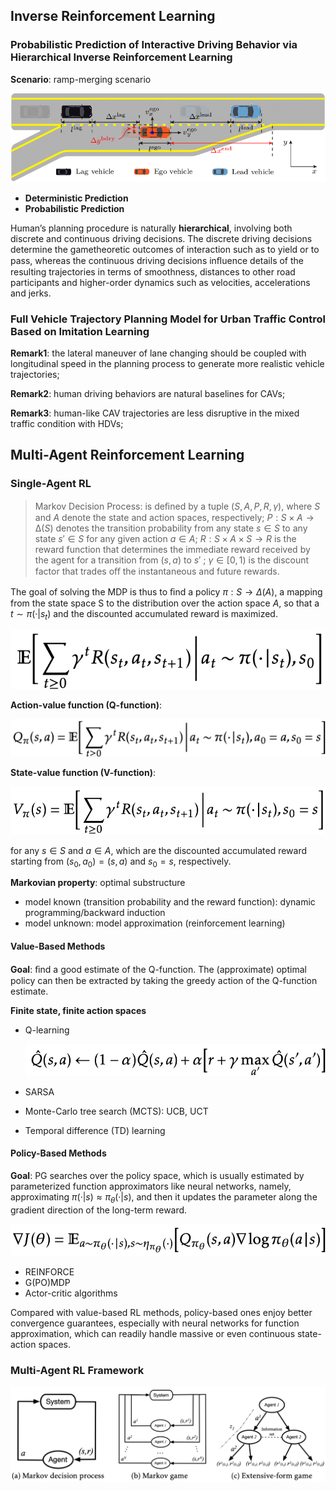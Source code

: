 ## Inverse Reinforcement Learning

### Probabilistic Prediction of Interactive Driving Behavior via Hierarchical Inverse Reinforcement Learning

**Scenario**: ramp-merging scenario

![Definition-of-variables-for-the-highway-on-ramp-merge-scenario](https://raw.githubusercontent.com/BillChan226/Notebook/main/image/Definition-of-variables-for-the-highway-on-ramp-merge-scenario.png)

+ **Deterministic Prediction**
+ **Probabilistic Prediction**

Human’s planning procedure is naturally **hierarchical**, involving both discrete and continuous driving decisions. The discrete driving decisions determine the gametheoretic outcomes of interaction such as to yield or to pass, whereas the continuous driving decisions inﬂuence details of the resulting trajectories in terms of smoothness, distances to other road participants and higher-order dynamics such as velocities, accelerations and jerks.





### Full Vehicle Trajectory Planning Model for Urban Traffic Control Based on Imitation Learning

**Remark1**: the lateral maneuver of lane changing should be coupled with longitudinal speed in the planning process to generate more realistic vehicle trajectories;

**Remark2**: human driving behaviors are natural baselines for CAVs;

**Remark3**: human-like CAV trajectories are less disruptive in the mixed traffic condition with HDVs;



## Multi-Agent Reinforcement Learning

### Single-Agent RL

> Markov Decision Process: is deﬁned by a tuple $(S,A,P,R,γ)$, where $S$ and $A$ denote the state and action spaces, respectively; $P : S × A \to ∆(S)$ denotes the transition probability from any state $s \in S$ to any state $s' \in S$ for any given action $a ∈ A$; $R : S × A × S \to R$ is the reward function that determines the immediate reward received by the agent for a transition from $(s,a)$ to $s′$ ; $\gamma \in [0,1)$ is the discount factor that trades oﬀ the instantaneous and future rewards.

The goal of solving the MDP is thus to ﬁnd a policy $\pi : S \to \Delta(A)$, a mapping from the state space S to the distribution over the action space $A$, so that a $t ∼ \pi(·|s_t )$ and the discounted accumulated reward is maximized.

![image-20230612132833872](https://raw.githubusercontent.com/BillChan226/Notebook/main/image/image-20230612132833872.png)



**Action-value function (Q-function)**: 

![image-20230612133033178](https://raw.githubusercontent.com/BillChan226/Notebook/main/image/image-20230612133033178.png)

**State-value function (V-function)**:

![image-20230612133118870](https://raw.githubusercontent.com/BillChan226/Notebook/main/image/image-20230612133118870.png)

for any $s \in S$ and $a \in A$, which are the discounted accumulated reward starting from $(s_0,a_0) = (s,a)$ and $s_0= s$, respectively.



**Markovian property**: optimal substructure

+ model known (transition probability and the reward function): dynamic programming/backward induction
+ model unknown: model approximation (reinforcement learning)

#### Value-Based Methods

**Goal**: ﬁnd a good estimate of the Q-function. The (approximate) optimal policy can then be extracted by taking the greedy action of the Q-function estimate.

**Finite state, finite action spaces**

+ Q-learning

  ![image-20230612141951090](https://raw.githubusercontent.com/BillChan226/Notebook/main/image/image-20230612141951090.png)

+ SARSA

+ Monte-Carlo tree search (MCTS): UCB, UCT

+ Temporal difference (TD) learning

  

#### Policy-Based Methods

**Goal**: PG searches over the policy space, which is usually estimated by parameterized function approximators like neural networks, namely, approximating $\pi(·|s) ≈ \pi_θ(·|s)$, and then it updates the parameter along the gradient direction of the long-term reward.

![image-20230612142006553](https://raw.githubusercontent.com/BillChan226/Notebook/main/image/image-20230612142006553.png)

+ REINFORCE
+ G(PO)MDP
+ Actor-critic algorithms

Compared with value-based RL methods, policy-based ones enjoy better convergence guarantees, especially with neural networks for function approximation, which can readily handle massive or even continuous state-action spaces.

### Multi-Agent RL Framework

![image-20230612142207301](https://raw.githubusercontent.com/BillChan226/Notebook/main/image/image-20230612142207301.png)



